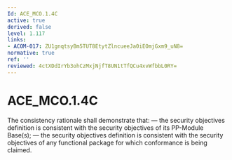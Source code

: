 ```yaml
---
Id: ACE_MCO.1.4C
active: true
derived: false
level: 1.117
links:
- ACOM-017: ZU1gnqtsyBm5TUT8EtytZlncueeJa0iEOmjGxm9_uN8=
normative: true
ref: ''
reviewed: 4ctXDdIrYb3ohCzMxjNjfT8UN1tTfQCu4xvWfbbL0RY=
---
```


# ACE_MCO.1.4C

The consistency rationale shall demonstrate that: — the security objectives definition is consistent with the security objectives of its PP-Module Base(s); — the security objectives definition is consistent with the security objectives of any functional package for which conformance is being claimed.